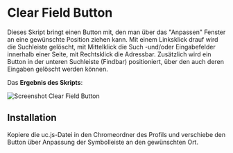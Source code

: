 # Clear Field Button
Dieses Skript bringt einen Button mit, den man über das "Anpassen" Fenster an eine gewünschte Position ziehen kann. Mit einem Linksklick drauf wird 
die Suchleiste gelöscht, mit Mittelklick die Such -und/oder Eingabefelder innerhalb einer Seite, mit Rechtsklick die Adressbar. Zusätzlich wird ein 
Button in der unteren Suchleiste (Findbar) positioniert, über den auch deren Eingaben gelöscht werden können.

Das **Ergebnis des Skripts**:

![Screenshot Clear Field Button](https://github.com/ardiman/userChrome.js/raw/master/clearfieldbutton/scr_clearfieldbutton.png)

## Installation
Kopiere die uc.js-Datei in den Chromeordner des Profils und verschiebe den Button über Anpassung der Symbolleiste an den gewünschten Ort.
